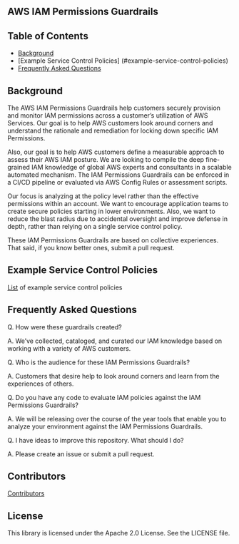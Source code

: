 ## AWS IAM Permissions Guardrails

## Table of Contents
* [Background](#background)
* [Example Service Control Policies] (#example-service-control-policies)
* [Frequently Asked Questions](#frequently-asked-questions)

## Background
The AWS IAM Permissions Guardrails help customers securely provision and monitor IAM permissions across a customer’s utilization of AWS Services. Our goal is to help AWS customers look around corners and understand the rationale and remediation for locking down specific IAM Permissions.

Also, our goal is to help AWS customers define a measurable approach to assess their AWS IAM posture. We are looking to compile the deep fine-grained IAM knowledge of global AWS experts and consultants in a scalable automated mechanism. The IAM Permissions Guardrails can be enforced in a CI/CD pipeline or evaluated via AWS Config Rules or assessment scripts.

Our focus is analyzing at the policy level rather than the effective permissions within an account. We want to encourage application teams to create secure policies starting in lower environments. Also, we want to reduce the blast radius due to accidental oversight and improve defense in depth, rather than relying on a single service control policy.

These IAM Permissions Guardrails are based on collective experiences. That said, if you know better ones, submit a pull request.

## Example Service Control Policies

[List](https://aws-samples.github.io/aws-iam-permissions-guardrails/guardrails/scp-guardrails.html) of example service control policies

## Frequently Asked Questions

Q. How were these guardrails created?

A. We’ve collected, cataloged, and curated our IAM knowledge based on working with a variety of AWS customers.

Q. Who is the audience for these IAM Permissions Guardrails?

A. Customers that desire help to look around corners and learn from the experiences of others.

Q. Do you have any code to evaluate IAM policies against the IAM Permissions Guardrails?

A.  We will be releasing over the course of the year tools that enable you to analyze your environment against the IAM Permissions Guardrails.

Q. I have ideas to improve this repository. What should I do?

A. Please create an issue or submit a pull request.


## Contributors
[Contributors](CONTRIBUTORS)

## License

This library is licensed under the Apache 2.0 License. See the LICENSE file.


